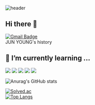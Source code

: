 ![header](https://capsule-render.vercel.app/api?type=waving&color=auto&height=200&section=header&text=grass%20planting&fontSize=70)
## Hi there 👋
[![Gmail Badge](https://img.shields.io/badge/Gmail-D14836?style=flat&logo=Gmail&logoColor=white)](mailto:roywnsdud31@gmail.com)
<br>
JUN YOUNG's history 

## 🌱 I’m currently learning ...
<p><img src="https://img.shields.io/badge/Python-3776AB?style=flat-square&logo=Python&logoColor=white"/>
<img src="https://img.shields.io/badge/HTML5-E34F26?style=flat-square&logo=HTML5&logoColor=white"/>
<img src="https://img.shields.io/badge/CSS3-1572B6?style=flat-square&logo=CSS3&logoColor=white"/>
<img src="https://img.shields.io/badge/JavaScript-F7DF1E?style=flat-square&logo=JavaScript&logoColor=black"/>
<img src="https://img.shields.io/badge/Django-092E20?style=flat-square&logo=Django&logoColor=white"/>

</p>
  
![Anurag's GitHub stats](https://github-readme-stats.vercel.app/api?username=JUNYOUNG31&theme=algolia&show_icons=true)

[![Solved.ac](http://mazassumnida.wtf/api/v2/generate_badge?boj=roywnsdud)](https://solved.ac/roywnsdud)
<br>
[![Top Langs](https://github-readme-stats.vercel.app/api/top-langs/?username=JUNYOUNG31&layout=compact)](https://github.com/anuraghazra/github-readme-stats)

<!--
아이콘 검색하는 곳 
https://shields.io/



**JUNYOUNG31/JUNYOUNG31** is a ✨ _special_ ✨ repository because its `README.md` (this file) appears on your GitHub profile.

Here are some ideas to get you started:

- 🔭 I’m currently working on ...
- 🌱 I’m currently learning ...
- 👯 I’m looking to collaborate on ...
- 🤔 I’m looking for help with ...
- 💬 Ask me about ...
- 📫 How to reach me: ...
- 😄 Pronouns: ...
- ⚡ Fun fact: ...
-->

